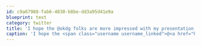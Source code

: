 ```yaml
---
id: c9a67988-fab6-4830-b8be-dd3a95d41e9a
blueprint: text
category: twitter
title: 'I hope the @okdg folks are more impressed with my presentation than my cats just were.  *kitty-yawns*'
caption: 'I hope the <span class="username username_linked">@<a href="https://twitter.com/okdg" title="OKDG">okdg</a></span> folks are more impressed with my presentation than my cats just were.  *kitty-yawns*'
---
```

